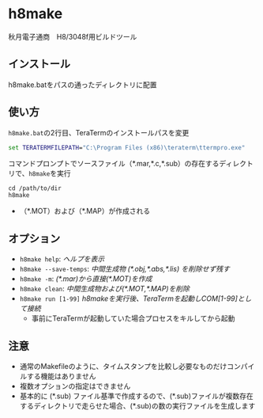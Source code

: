 h8make
===
秋月電子通商　H8/3048f用ビルドツール

## インストール

h8make.batをパスの通ったディレクトリに配置

## 使い方

`h8make.bat`の2行目、TeraTermのインストールパスを変更

```h8make.bat
set TERATERMFILEPATH="C:\Program Files (x86)\teraterm\ttermpro.exe"
```

コマンドプロンプトでソースファイル（\*.mar,\*.c,\*.sub）の存在するディレクトリで、`h8make`を実行

```
cd /path/to/dir
h8make
```

- （\*.MOT）および（\*.MAP）が作成される

## オプション

+   `h8make help`:
    _ヘルプを表示_
+   `h8make --save-temps`:
    _中間生成物 (\*.obj,\*.abs,\*.lis) を削除せず残す_
+   `h8make -m`:
    _(\*.mar)から直接(\*.MOT)を作成_
+   `h8make clean`:
    _中間生成物および(\*.MOT,\*.MAP)を削除_
+   `h8make run [1-99]`
    _h8makeを実行後、TeraTermを起動しCOM[1-99]として接続_
    - 事前にTeraTermが起動していた場合プロセスをキルしてから起動

注意
-----
- 通常のMakefileのように、タイムスタンプを比較し必要なものだけコンパイルする機能はありません
- 複数オプションの指定はできません
- 基本的に (\*.sub) ファイル基準で作成するので、(\*.sub)ファイルが複数存在するディレクトリで走らせた場合、(\*.sub)の数の実行ファイルを生成します
